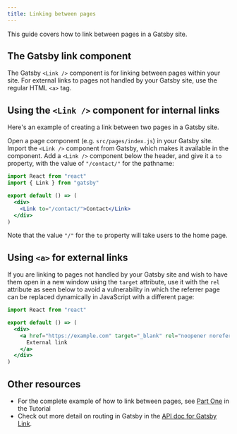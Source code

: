 ```yaml
---
title: Linking between pages
---
```


This guide covers how to link between pages in a Gatsby site.

## The Gatsby link component

The Gatsby `<Link />` component is for linking between pages within your site. For external links to pages not handled by your Gatsby site, use the regular HTML `<a>` tag.

## Using the `<Link />` component for internal links

Here's an example of creating a link between two pages in a Gatsby site.

Open a page component (e.g. `src/pages/index.js`) in your Gatsby site. Import the `<Link />` component from Gatsby, which makes it available in the component. Add a `<Link />` component below the header, and give it a `to` property, with the value of `"/contact/"` for the pathname:

```jsx
import React from "react"
import { Link } from "gatsby"

export default () => (
  <div>
    <Link to="/contact/">Contact</Link>
  </div>
)
```

Note that the value `"/"` for the `to` property will take users to the home page.

## Using `<a>` for external links

If you are linking to pages not handled by your Gatsby site and wish to have them open in a new window using the `target` attribute, use it with the `rel` attribute as seen below to avoid a vulnerability in which the referrer page can be replaced dynamically in JavaScript with a different page:

```jsx
import React from "react"

export default () => (
  <div>
    <a href="https://example.com" target="_blank" rel="noopener noreferrer">
      External link
    </a>
  </div>
)
```

## Other resources

- For the complete example of how to link between pages, see [Part One](/tutorial/part-one/#linking-between-pages/) in the Tutorial
- Check out more detail on routing in Gatsby in the [API doc for Gatsby Link](/docs/gatsby-link/).

